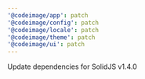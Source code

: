 ```yaml
---
'@codeimage/app': patch
'@codeimage/config': patch
'@codeimage/locale': patch
'@codeimage/theme': patch
'@codeimage/ui': patch
---
```


Update dependencies for SolidJS v1.4.0
